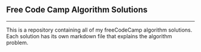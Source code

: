 ## Free Code Camp Algorithm Solutions

---

This is a repository containing all of my freeCodeCamp algorithm solutions. Each solution has its own markdown file that explains the algorithm problem.